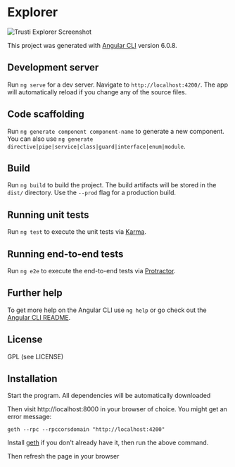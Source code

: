 # Explorer

![Trusti Explorer Screenshot](https://i.imgur.com/DxX7w9M.png)

This project was generated with [Angular CLI](https://github.com/angular/angular-cli) version 6.0.8.

## Development server

Run `ng serve` for a dev server. Navigate to `http://localhost:4200/`. The app will automatically reload if you change any of the source files.

## Code scaffolding

Run `ng generate component component-name` to generate a new component. You can also use `ng generate directive|pipe|service|class|guard|interface|enum|module`.

## Build

Run `ng build` to build the project. The build artifacts will be stored in the `dist/` directory. Use the `--prod` flag for a production build.

## Running unit tests

Run `ng test` to execute the unit tests via [Karma](https://karma-runner.github.io).

## Running end-to-end tests

Run `ng e2e` to execute the end-to-end tests via [Protractor](http://www.protractortest.org/).

## Further help

To get more help on the Angular CLI use `ng help` or go check out the [Angular CLI README](https://github.com/angular/angular-cli/blob/master/README.md).

## License

GPL (see LICENSE)

## Installation

Start the program. All dependencies will be automatically downloaded

Then visit http://localhost:8000 in your browser of choice. You might get an error message:

`geth --rpc --rpccorsdomain "http://localhost:4200"`

Install [geth](https://github.com/ethereum/go-ethereum/wiki/Building-Ethereum "Geth install") if you don't already have it, then run the above command.

Then refresh the page in your browser 
